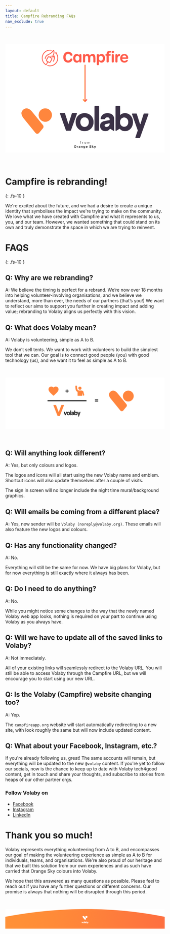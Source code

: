 ```yaml
---
layout: default
title: Campfire Rebranding FAQs
nav_exclude: true
---
```


<style>
img {
   margin-top: 32px;
   margin-bottom: 32px;
}
</style>

<!-- FAQs for volunteers -->

![Volaby, from Orange Sky](./assets/volaby-faqs-for-managers/volaby-banner-grab.png)

# Campfire is rebranding!
{: .fs-10 }

We're excited about the future, and we had a desire to create a unique identity that symbolises the impact we're trying to make on the community. We love what we have created with Campfire and what it represents to us, you, and our team. However, we wanted something that could stand on its own and truly demonstrate the space in which we are trying to reinvent.

# FAQS
{: .fs-10 }

## Q: Why are we rebranding?

A: We believe the timing is perfect for a rebrand. We’re now over 18 months into helping volunteer-involving organisations, and we believe we understand, more than ever, the needs of our partners (that’s you!) We want to reflect our aims to support you further in creating impact and adding value; rebranding to Volaby aligns us perfectly with this vision.

## Q: What does Volaby mean?

A: Volaby is volunteering, simple as A to B.

We don’t sell tents. We want to work with volunteers to build the simplest tool that we can. Our goal is to connect good people (you) with good technology (us), and we want it to feel as simple as A to B.

![What does the Volaby logo mean: Heart and hands up for volunteering](./assets/volaby-faqs-for-managers/volaby-logo-equation.png)

## Q: Will anything look different?

A: Yes, but only colours and logos.

The logos and icons will all start using the new Volaby name and emblem. Shortcut icons will also update themselves after a couple of visits.

The sign in screen will no longer include the night time mural/background graphics.

## Q: Will emails be coming from a different place?

A: Yes, new sender will be `Volaby (noreply@volaby.org)`. These emails will also feature the new logos and colours.

## Q: Has any functionality changed?

A: No.

Everything will still be the same for now. We have big plans for Volaby, but for now everything is still exactly where it always has been.

## Q: Do I need to do anything?

A: No.

While you might notice some changes to the way that the newly named Volaby web app looks, nothing is required on your part to continue using Volaby as you always have.

## Q: Will we have to update all of the saved links to Volaby?

A: Not immediately.

All of your existing links will seamlessly redirect to the Volaby URL. You will still be able to access Volaby through the Campfire URL, but we will encourage you to start using our new URL.

## Q: Is the Volaby (Campfire) website changing too?

A: Yep.

The `campfireapp.org` website will start automatically redirecting to a new site, with look roughly the same but will now include updated content.

## Q: What about your Facebook, Instagram, etc.?

If you're already following us, great! The same accounts will remain, but everything will be updated to the new `@volaby` content. If you're yet to follow our socials, now is the chance to keep up to date with Volaby tech4good content, get in touch and share your thoughts, and subscribe to stories from heaps of our other partner orgs.

### Follow Volaby on

- <a href="https://www.facebook.com/volaby/" target="_blank">Facebook</a>
- <a href="https://www.instagram.com/volaby/" target="_blank">Instagram</a>
- <a href="https://www.linkedin.com/company/volaby" target="_blank">LinkedIn</a>

# Thank you so much!

Volaby represents everything volunteering from A to B, and encompasses our goal of making the volunteering experience as simple as A to B for individuals, teams, and organisations. We're also proud of our heritage and that we built this solution from our own experiences and as such have carried that Orange Sky colours into Volaby.

We hope that this answered as many questions as possible. Please feel to reach out if you have any further questions or different concerns. Our promise is always that nothing will be disrupted through this period.

![Volaby, volunteering as simple as A to B](./assets/volaby-faqs-for-managers/volaby-page-footer.png)
